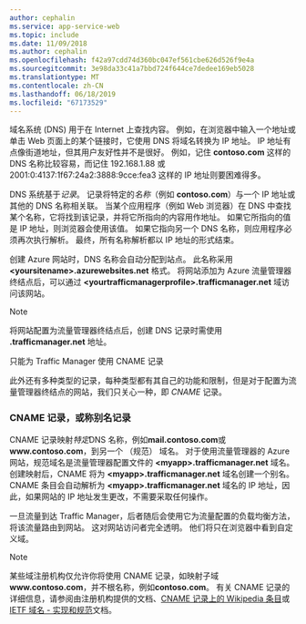 ```yaml
---
author: cephalin
ms.service: app-service-web
ms.topic: include
ms.date: 11/09/2018
ms.author: cephalin
ms.openlocfilehash: f42a97cdd74d360bc047ef561cbe626d526f9e4a
ms.sourcegitcommit: 3e98da33c41a7bbd724f644ce7dedee169eb5028
ms.translationtype: MT
ms.contentlocale: zh-CN
ms.lasthandoff: 06/18/2019
ms.locfileid: "67173529"
---
```

域名系统 (DNS) 用于在 Internet 上查找内容。 例如，在浏览器中输入一个地址或单击 Web 页面上的某个链接时，它使用 DNS 将域名转换为 IP 地址。 IP 地址有点像街道地址，但其用户友好性并不是很好。 例如，记住 **contoso.com** 这样的 DNS 名称比较容易，而记住 192.168.1.88 或 2001:0:4137:1f67:24a2:3888:9cce:fea3 这样的 IP 地址则要困难得多。

DNS 系统基于*记录*。 记录将特定的*名称*（例如 **contoso.com**）与一个 IP 地址或其他的 DNS 名称相关联。 当某个应用程序（例如 Web 浏览器）在 DNS 中查找某个名称，它将找到该记录，并将它所指向的内容用作地址。 如果它所指向的值是 IP 地址，则浏览器会使用该值。 如果它指向另一个 DNS 名称，则应用程序必须再次执行解析。 最终，所有名称解析都以 IP 地址的形式结束。

创建 Azure 网站时，DNS 名称会自动分配到站点。 此名称采用 **&lt;yoursitename&gt;.azurewebsites.net** 格式。 将网站添加为 Azure 流量管理器终结点后，可以通过 **&lt;yourtrafficmanagerprofile&gt;.trafficmanager.net** 域访问该网站。

> [!NOTE]
> 将网站配置为流量管理器终结点后，创建 DNS 记录时需使用 **.trafficmanager.net** 地址。
> 
> 只能为 Traffic Manager 使用 CNAME 记录
> 
> 

此外还有多种类型的记录，每种类型都有其自己的功能和限制，但是对于配置为流量管理器终结点的网站，我们只关心一种，即 *CNAME* 记录。

### <a name="cname-or-alias-record"></a>CNAME 记录，或称别名记录
CNAME 记录映射*特定*DNS 名称，例如**mail.contoso.com**或**www\.contoso.com**，到另一个 （规范） 域名。 对于使用流量管理器的 Azure 网站，规范域名是流量管理器配置文件的 **&lt;myapp>.trafficmanager.net** 域名。 创建映射后，CNAME 将为 **&lt;myapp>.trafficmanager.net** 域名创建一个别名。 CNAME 条目会自动解析为 **&lt;myapp>.trafficmanager.net** 域名的 IP 地址，因此，如果网站的 IP 地址发生更改，不需要采取任何操作。

一旦流量到达 Traffic Manager，后者随后会使用它为流量配置的负载均衡方法，将该流量路由到网站。 这对网站访问者完全透明。 他们将只在浏览器中看到自定义域。

> [!NOTE]
> 某些域注册机构仅允许你将使用 CNAME 记录，如映射子域**www\.contoso.com**，并不根名称，例如**contoso.com**。 有关 CNAME 记录的详细信息，请参阅由注册机构提供的文档、<a href="https://en.wikipedia.org/wiki/CNAME_record">CNAME 记录上的 Wikipedia 条目</a>或 <a href="https://tools.ietf.org/html/rfc1035">IETF 域名 - 实现和规范</a>文档。


